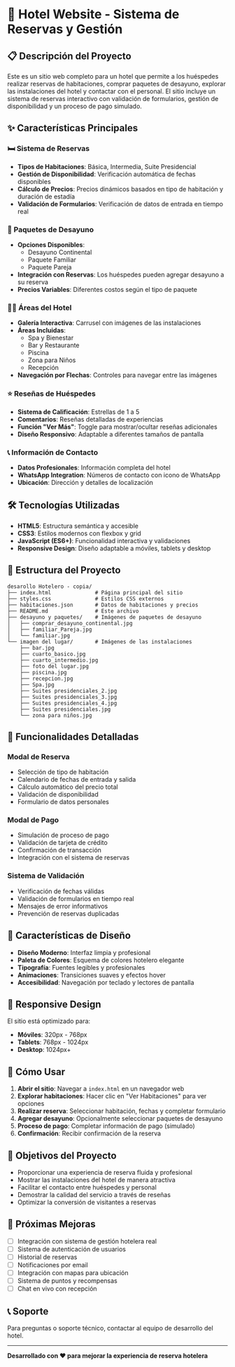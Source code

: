 # 🏨 Hotel Website - Sistema de Reservas y Gestión

## 📋 Descripción del Proyecto

Este es un sitio web completo para un hotel que permite a los huéspedes realizar reservas de habitaciones, comprar paquetes de desayuno, explorar las instalaciones del hotel y contactar con el personal. El sitio incluye un sistema de reservas interactivo con validación de formularios, gestión de disponibilidad y un proceso de pago simulado.

## ✨ Características Principales

### 🛏️ Sistema de Reservas
- **Tipos de Habitaciones**: Básica, Intermedia, Suite Presidencial
- **Gestión de Disponibilidad**: Verificación automática de fechas disponibles
- **Cálculo de Precios**: Precios dinámicos basados en tipo de habitación y duración de estadía
- **Validación de Formularios**: Verificación de datos de entrada en tiempo real

### 🍳 Paquetes de Desayuno
- **Opciones Disponibles**:
  - Desayuno Continental
  - Paquete Familiar
  - Paquete Pareja
- **Integración con Reservas**: Los huéspedes pueden agregar desayuno a su reserva
- **Precios Variables**: Diferentes costos según el tipo de paquete

### 🏊‍♂️ Áreas del Hotel
- **Galería Interactiva**: Carrusel con imágenes de las instalaciones
- **Áreas Incluidas**:
  - Spa y Bienestar
  - Bar y Restaurante
  - Piscina
  - Zona para Niños
  - Recepción
- **Navegación por Flechas**: Controles para navegar entre las imágenes

### ⭐ Reseñas de Huéspedes
- **Sistema de Calificación**: Estrellas de 1 a 5
- **Comentarios**: Reseñas detalladas de experiencias
- **Función "Ver Más"**: Toggle para mostrar/ocultar reseñas adicionales
- **Diseño Responsivo**: Adaptable a diferentes tamaños de pantalla

### 📞 Información de Contacto
- **Datos Profesionales**: Información completa del hotel
- **WhatsApp Integration**: Números de contacto con icono de WhatsApp
- **Ubicación**: Dirección y detalles de localización

## 🛠️ Tecnologías Utilizadas

- **HTML5**: Estructura semántica y accesible
- **CSS3**: Estilos modernos con flexbox y grid
- **JavaScript (ES6+)**: Funcionalidad interactiva y validaciones
- **Responsive Design**: Diseño adaptable a móviles, tablets y desktop

## 📁 Estructura del Proyecto

```
desarollo Hotelero - copia/
├── index.html              # Página principal del sitio
├── styles.css              # Estilos CSS externos
├── habitaciones.json       # Datos de habitaciones y precios
├── README.md               # Este archivo
├── desayuno y paquetes/    # Imágenes de paquetes de desayuno
│   ├── comprar_desayuno_continental.jpg
│   ├── familiar_Pareja.jpg
│   └── familiar.jpg
└── imagen del lugar/       # Imágenes de las instalaciones
    ├── bar.jpg
    ├── cuarto_basico.jpg
    ├── cuarto_intermedio.jpg
    ├── foto del lugar.jpg
    ├── piscina.jpg
    ├── recepcion.jpg
    ├── Spa.jpg
    ├── Suites presidenciales_2.jpg
    ├── Suites presidenciales_3.jpg
    ├── Suites presidenciales_4.jpg
    ├── Suites presidenciales.jpg
    └── zona para niños.jpg
```

## 🚀 Funcionalidades Detalladas

### Modal de Reserva
- Selección de tipo de habitación
- Calendario de fechas de entrada y salida
- Cálculo automático del precio total
- Validación de disponibilidad
- Formulario de datos personales

### Modal de Pago
- Simulación de proceso de pago
- Validación de tarjeta de crédito
- Confirmación de transacción
- Integración con el sistema de reservas

### Sistema de Validación
- Verificación de fechas válidas
- Validación de formularios en tiempo real
- Mensajes de error informativos
- Prevención de reservas duplicadas

## 🎨 Características de Diseño

- **Diseño Moderno**: Interfaz limpia y profesional
- **Paleta de Colores**: Esquema de colores hotelero elegante
- **Tipografía**: Fuentes legibles y profesionales
- **Animaciones**: Transiciones suaves y efectos hover
- **Accesibilidad**: Navegación por teclado y lectores de pantalla

## 📱 Responsive Design

El sitio está optimizado para:
- **Móviles**: 320px - 768px
- **Tablets**: 768px - 1024px
- **Desktop**: 1024px+

## 🔧 Cómo Usar

1. **Abrir el sitio**: Navegar a `index.html` en un navegador web
2. **Explorar habitaciones**: Hacer clic en "Ver Habitaciones" para ver opciones
3. **Realizar reserva**: Seleccionar habitación, fechas y completar formulario
4. **Agregar desayuno**: Opcionalmente seleccionar paquetes de desayuno
5. **Proceso de pago**: Completar información de pago (simulado)
6. **Confirmación**: Recibir confirmación de la reserva

## 🎯 Objetivos del Proyecto

- Proporcionar una experiencia de reserva fluida y profesional
- Mostrar las instalaciones del hotel de manera atractiva
- Facilitar el contacto entre huéspedes y personal
- Demostrar la calidad del servicio a través de reseñas
- Optimizar la conversión de visitantes a reservas

## 🔮 Próximas Mejoras

- [ ] Integración con sistema de gestión hotelera real
- [ ] Sistema de autenticación de usuarios
- [ ] Historial de reservas
- [ ] Notificaciones por email
- [ ] Integración con mapas para ubicación
- [ ] Sistema de puntos y recompensas
- [ ] Chat en vivo con recepción

## 📞 Soporte

Para preguntas o soporte técnico, contactar al equipo de desarrollo del hotel.

---

**Desarrollado con ❤️ para mejorar la experiencia de reserva hotelera** 
